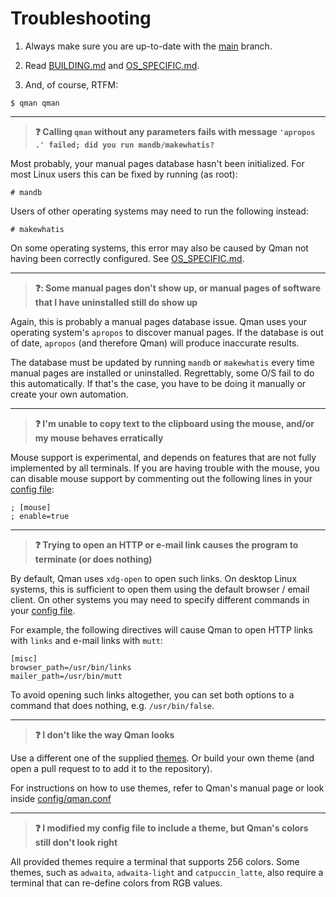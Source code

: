 # Troubleshooting

1. Always make sure you are up-to-date with the
[main](https://github.com/plp13/qman/tree/main) branch.

2. Read [BUILDING.md](BUILDING.md) and [OS_SPECIFIC.md](OS_SPECIFIC.md).

3. And, of course, RTFM:

```
$ qman qman
```

---

> **:question: Calling `qman` without any parameters fails with message
> `'apropos .' failed; did you run mandb/makewhatis?`**

Most probably, your manual pages database hasn't been initialized. For most
Linux users this can be fixed by running (as root):

```
# mandb
```

Users of other operating systems may need to run the following instead:

```
# makewhatis
```

On some operating systems, this error may also be caused by Qman not having been
correctly configured. See [OS_SPECIFIC.md](OS_SPECIFIC.md).

---

> **:question:: Some manual pages don't show up, or manual pages of software
> that I have uninstalled still do show up**

Again, this is probably a manual pages database issue. Qman uses your operating
system's `apropos` to discover manual pages. If the database is out of date,
`apropos` (and therefore Qman) will produce inaccurate results.

The database must be updated by running `mandb` or `makewhatis` every time
manual pages are installed or uninstalled. Regrettably, some O/S fail to do this
automatically. If that's the case, you have to be doing it manually or create
your own automation.

---

> **:question: I'm unable to copy text to the clipboard using the mouse, and/or
> my mouse behaves erratically**

Mouse support is experimental, and depends on features that are not fully
implemented by all terminals. If you are having trouble with the mouse,
you can disable mouse support by commenting out the following lines in your
[config file](BUILDING.md#configuration):

```
; [mouse]
; enable=true
```

---

> **:question: Trying to open an HTTP or e-mail link causes the program to
> terminate (or does nothing)**

By default, Qman uses `xdg-open` to open such links. On desktop Linux systems,
this is sufficient to open them using the default browser / email client. On
other systems you may need to specify different commands in your
[config file](BUILDING.md#configuration).

For example, the following directives will cause Qman to open HTTP links with
`links` and e-mail links with `mutt`:

```
[misc]
browser_path=/usr/bin/links
mailer_path=/usr/bin/mutt
```

To avoid opening such links altogether, you can set both options to a command
that does nothing, e.g. `/usr/bin/false`.

---

> **:question: I don't like the way Qman looks**

Use a different one of the supplied [themes](../config/themes). Or build your
own theme (and open a pull request to to add it to the repository).

For instructions on how to use themes, refer to Qman's manual page or look
inside [config/qman.conf](../config/qman.conf)

---

> **:question: I modified my config file to include a theme, but Qman's colors
> still don't look right**

All provided themes require a terminal that supports 256 colors. Some themes,
such as `adwaita`, `adwaita-light` and `catpuccin_latte`, also require a
terminal that can re-define colors from RGB values.
